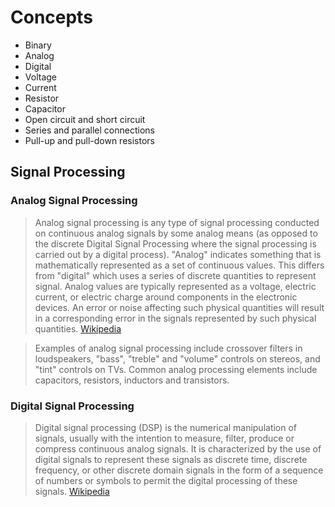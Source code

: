 # Concepts

- Binary
- Analog
- Digital
- Voltage
- Current
- Resistor
- Capacitor
- Open circuit and short circuit
- Series and parallel connections
- Pull-up and pull-down resistors

## Signal Processing

### Analog Signal Processing

> Analog signal processing is any type of signal processing conducted on continuous analog signals by some analog means (as opposed to the discrete Digital Signal Processing where the signal processing is carried out by a digital process). "Analog" indicates something that is mathematically represented as a set of continuous values. This differs from "digital" which uses a series of discrete quantities to represent signal. Analog values are typically represented as a voltage, electric current, or electric charge around components in the electronic devices. An error or noise affecting such physical quantities will result in a corresponding error in the signals represented by such physical quantities. [Wikipedia](https://en.wikipedia.org/wiki/Analog_signal_processing)

> Examples of analog signal processing include crossover filters in loudspeakers, "bass", "treble" and "volume" controls on stereos, and "tint" controls on TVs. Common analog processing elements include capacitors, resistors, inductors and transistors.

### Digital Signal Processing

> Digital signal processing (DSP) is the numerical manipulation of signals, usually with the intention to measure, filter, produce or compress continuous analog signals. It is characterized by the use of digital signals to represent these signals as discrete time, discrete frequency, or other discrete domain signals in the form of a sequence of numbers or symbols to permit the digital processing of these signals. [Wikipedia](https://en.wikipedia.org/wiki/Digital_signal_processing)
